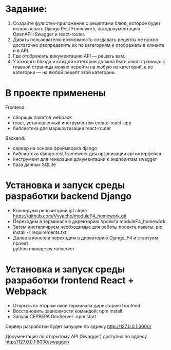 # Задание:
1. Создайте фуллстек-приложение с рецептами блюд, которое будет использовать Django Rest Framework, автодокументацию OpenAPI+Swagger и react-router.
2. Давать пользователю возможность создавать рецепты не нужно: достаточно распределить их по категориям и отображать в клиенте и в API.
3. Где отображать документацию API — решать вам.
4. У каждого блюда и каждой категории должна быть своя страница: с главной страницы можно перейти на любую из категорий, а из категории — на любой рецепт этой категории.

# В проекте применены
Frontend:
- сборщик пакетов webpack
- react, установленный инструментом create-react-app
- библиотека для маршрутизации react-router
  
Backend:
- сервер на основе фреймворка django
- библиотека django rest framework для организации api интерфейса
- инструмент для генерации документации к эндпоинтам swagger
- база данных SQLite

# Установка и запуск среды разработки backend Django
- Клонируем репозиторий git clone https://github.com/Vvyache/moduleF4_homework.git
- Переходим в терминале в директорию проекта moduleF4_homework
- Затем инсталлируем необходимые для работы проекта пакеты: 
    pip install -r requirements.txt
- Далее в консоли переходим в директорию Django_F4 и стартуем проект:  
    python manage.py runserver

# Установка и запуск среды разработки frontend React + Webpack
- Открыть во втором окне терминала директорию frontend
- Восстановить зависимости командой: npm install   
- Запуск СЕРВЕРА DevServer: npm start

Сервер разработки будет запущен по адресу http://127.0.0.1:3000/

Документация по открытому API (Swagger) доступна по адресу http://127.0.0.1:8000/swagger/








